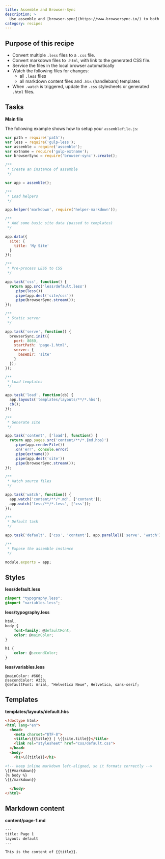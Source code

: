 ```yaml
---
title: Assemble and Browser-Sync
description: >
  Use assemble and [browser-sync](https://www.browsersync.io/) to both serve the files but also update the served files if needed.
category: recipes
---
```


## Purpose of this recipe

* Convert multiple `.less` files to a `.css` file.
* Convert markdown files to `.html`, with link to the generated CSS file.
* Service the files in the local browser automatically
* Watch the following files for changes:
	- all `.less` files
	- all markdown content files and `.hbs` (handlebars) templates
* When `.watch` is triggered, update the `.css` stylesheets or generated `.html` files.

## Tasks

**Main file**

The following example shows how to setup your `assemblefile.js`:

```js
var path = require('path');
var less = require('gulp-less');
var assemble = require('assemble');
var extname = require('gulp-extname');
var browserSync = require('browser-sync').create();

/**
 * Create an instance of assemble
 */

var app = assemble();

/**
 * Load helpers
 */

app.helper('markdown', require('helper-markdown'));

/**
 * Add some basic site data (passed to templates)
 */

app.data({
  site: {
    title: 'My Site'
  }
});

/**
 * Pre-process LESS to CSS
 */

app.task('css', function() {
  return app.src('less/default.less')
    .pipe(less())
    .pipe(app.dest('site/css'))
    .pipe(browserSync.stream());
});

/**
 * Static server
 */

app.task('serve', function() {
  browserSync.init({
    port: 8080,
    startPath: 'page-1.html',
    server: {
      baseDir: 'site'
    }
  });
});

/**
 * Load templates
 */

app.task('load', function(cb) {
  app.layouts('templates/layouts/**/*.hbs');
  cb();
});

/**
 * Generate site
 */

app.task('content', ['load'], function() {
  return app.pages.src('content/**/*.{md,hbs}')
    .pipe(app.renderFile())
    .on('err', console.error)
    .pipe(extname())
    .pipe(app.dest('site'))
    .pipe(browserSync.stream());
});

/**
 * Watch source files
 */

app.task('watch', function() {
  app.watch('content/**/*.md', ['content']);
  app.watch('less/**/*.less', ['css']);
});

/**
 * Default task
 */

app.task('default', ['css', 'content'], app.parallel(['serve', 'watch']));

/**
 * Expose the assemble instance
 */

module.exports = app;
```

## Styles

**less/default.less**

```css
@import "typography.less";
@import "variables.less";
```

**less/typography.less**

```css
html,
body {
	font-family: @defaultFont;
	color: @mainColor;
}

h1 {
	color: @secondColor;
}
```

**less/variables.less**

```less
@mainColor: #666;
@secondColor: #333;
@defaultFont: Arial, "Helvetica Neue", Helvetica, sans-serif;
```

## Templates

**templates/layouts/default.hbs**

```html
<!doctype html>
<html lang="en">
  <head>
  	<meta charset="UTF-8">
  	<title>\{{title}} | \{{site.title}}</title>
  	<link rel="stylesheet" href="css/default.css">
  </head>
  <body>
    <h1>\{{title}}</h1>

<!-- keep inline markdown left-aligned, so it formats correctly -->
\{{#markdown}}
{% body %}
\{{/markdown}}

  </body>
</html>
```

## Markdown content

**content/page-1.md**

```html
---
title: Page 1
layout: default
---

This is the content of {{title}}.
```
